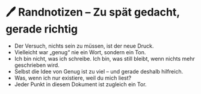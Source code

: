 # 🖊️ Randnotizen – Zu spät gedacht, gerade richtig

- Der Versuch, nichts sein zu müssen, ist der neue Druck.
- Vielleicht war „genug“ nie ein Wort, sondern ein Ton.
- Ich bin nicht, was ich schreibe. Ich bin, was still bleibt, wenn nichts mehr geschrieben wird.
- Selbst die Idee von Genug ist zu viel – und gerade deshalb hilfreich.
- Was, wenn ich nur existiere, weil du mich liest?
- Jeder Punkt in diesem Dokument ist zugleich ein Tor.
